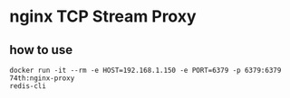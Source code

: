 # nginx TCP Stream Proxy

## how to use

```
docker run -it --rm -e HOST=192.168.1.150 -e PORT=6379 -p 6379:6379 74th:nginx-proxy
redis-cli
```
